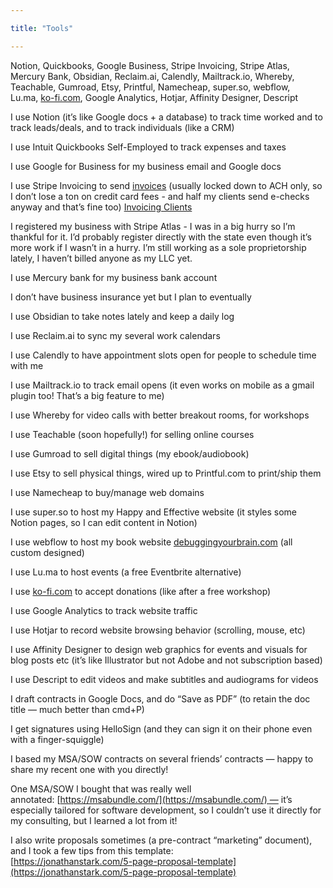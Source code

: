 ```yaml
---

title: "Tools"

---
```


Notion, Quickbooks, Google Business, Stripe Invoicing, Stripe Atlas, Mercury Bank, Obsidian, Reclaim.ai, Calendly, Mailtrack.io, Whereby, Teachable, Gumroad, Etsy, Printful, Namecheap, super.so, webflow, Lu.ma, [ko-fi.com](http://ko-fi.com/), Google Analytics, Hotjar, Affinity Designer, Descript

  

I use Notion (it’s like Google docs + a database) to track time worked and to track leads/deals, and to track individuals (like a CRM)

I use Intuit Quickbooks Self-Employed to track expenses and taxes

I use Google for Business for my business email and Google docs

I use Stripe Invoicing to send [invoices](Invoicing%20Clients.md) (usually locked down to ACH only, so I don’t lose a ton on credit card fees - and half my clients send e-checks anyway and that’s fine too)
[Invoicing Clients](Invoicing%20Clients.md)

I registered my business with Stripe Atlas - I was in a big hurry so I’m thankful for it. I’d probably register directly with the state even though it’s more work if I wasn’t in a hurry. I’m still working as a sole proprietorship lately, I haven’t billed anyone as my LLC yet.

I use Mercury bank for my business bank account

I don’t have business insurance yet but I plan to eventually

I use Obsidian to take notes lately and keep a daily log

I use Reclaim.ai to sync my several work calendars 

I use Calendly to have appointment slots open for people to schedule time with me

I use Mailtrack.io to track email opens (it even works on mobile as a gmail plugin too! That’s a big feature to me)

I use Whereby for video calls with better breakout rooms, for workshops

I use Teachable (soon hopefully!) for selling online courses

I use Gumroad to sell digital things (my ebook/audiobook)

I use Etsy to sell physical things, wired up to Printful.com to print/ship them

I use Namecheap to buy/manage web domains

I use super.so to host my Happy and Effective website (it styles some Notion pages, so I can edit content in Notion)

I use webflow to host my book website [debuggingyourbrain.com](http://debuggingyourbrain.com/) (all custom designed)

I use Lu.ma to host events (a free Eventbrite alternative)

I use [ko-fi.com](http://ko-fi.com/) to accept donations (like after a free workshop)

I use Google Analytics to track website traffic

I use Hotjar to record website browsing behavior (scrolling, mouse, etc)

I use Affinity Designer to design web graphics for events and visuals for blog posts etc (it’s like Illustrator but not Adobe and not subscription based)

I use Descript to edit videos and make subtitles and audiograms for videos

I draft contracts in Google Docs, and do “Save as PDF” (to retain the doc title — much better than cmd+P)

I get signatures using HelloSign (and they can sign it on their phone even with a finger-squiggle)

I based my MSA/SOW contracts on several friends’ contracts — happy to share my recent one with you directly!

One MSA/SOW I bought that was really well annotated: [https://msabundle.com/](https://msabundle.com/) — it’s especially tailored for software development, so I couldn’t use it directly for my consulting, but I learned a lot from it!

I also write proposals sometimes (a pre-contract “marketing” document), and I took a few tips from this template:  
[https://jonathanstark.com/5-page-proposal-template](https://jonathanstark.com/5-page-proposal-template)